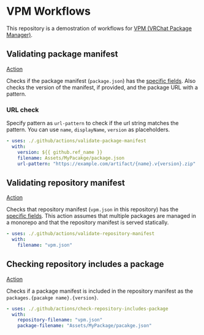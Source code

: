 # VPM Workflows

This repository is a demostration of workflows for [VPM (VRChat Package Manager)](https://vcc.docs.vrchat.com/vpm).

## Validating package manifest

[Action](./.github/actions/validate-package-manifest/action.yml)

Checks if the package manifest (`package.json`) has the [specific fields](https://vcc.docs.vrchat.com/vpm/packages#package-format).
Also checks the version of the manifest, if provided, and the package URL with a pattern.

### URL check

Specify pattern as `url-pattern` to check if the url string matches the pattern.
You can use `name`, `displayName`, `version` as placeholders.

```yaml
- uses: ./.github/actions/validate-package-manifest
  with:
    version: ${{ github.ref_name }}
    filename: Assets/MyPacakge/package.json
    url-pattern: "https://example.com/artifact/{name}.v{version}.zip"
```

## Validating repository manifest

[Action](./.github/actions/validate-repository-manifest/action.yml)

Checks that repository manifest (`vpm.json` in this repository) has the [specific fields](https://vcc.docs.vrchat.com/vpm/packages#package-format).
This action assumes that multiple packages are managed in a monorepo and that the repository manifest is served statically.

```yaml
- uses: ./.github/actions/validate-repository-manifest
  with:
    filename: "vpm.json"
```

## Checking repository includes a package

[Action](./.github/actions/check-repository-includes-package/action.yml)

Checks if a package manifest is included in the repository manifest as the `packages.{pacakge name}.{version}`.

```yaml
- uses: ./.github/actions/check-repository-includes-package
  with:
    repository-filename: "vpm.json"
    package-filename: "Assets/MyPackage/pacakge.json"
```
